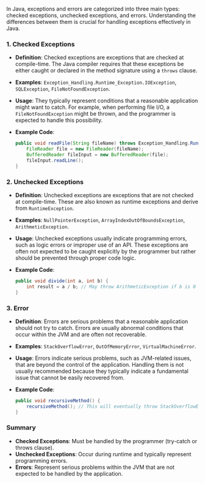 In Java, exceptions and errors are categorized into three main types: checked exceptions, unchecked exceptions, and errors. Understanding the differences between them is crucial for handling exceptions effectively in Java.

### 1. **Checked Exceptions**
- **Definition**: Checked exceptions are exceptions that are checked at compile-time. The Java compiler requires that these exceptions be either caught or declared in the method signature using a `throws` clause.
- **Examples**: `Exception_Handling.Runtime_Exception.IOException`, `SQLException`, `FileNotFoundException`.
- **Usage**: They typically represent conditions that a reasonable application might want to catch. For example, when performing file I/O, a `FileNotFoundException` might be thrown, and the programmer is expected to handle this possibility.

- **Example Code**:
  ```java
  public void readFile(String fileName) throws Exception_Handling.Runtime_Exception.IOException {
      FileReader file = new FileReader(fileName);
      BufferedReader fileInput = new BufferedReader(file);
      fileInput.readLine();
  }
  ```

### 2. **Unchecked Exceptions**
- **Definition**: Unchecked exceptions are exceptions that are not checked at compile-time. These are also known as runtime exceptions and derive from `RuntimeException`.
- **Examples**: `NullPointerException`, `ArrayIndexOutOfBoundsException`, `ArithmeticException`.
- **Usage**: Unchecked exceptions usually indicate programming errors, such as logic errors or improper use of an API. These exceptions are often not expected to be caught explicitly by the programmer but rather should be prevented through proper code logic.

- **Example Code**:
  ```java
  public void divide(int a, int b) {
      int result = a / b; // May throw ArithmeticException if b is 0
  }
  ```

### 3. **Error**
- **Definition**: Errors are serious problems that a reasonable application should not try to catch. Errors are usually abnormal conditions that occur within the JVM and are often not recoverable.
- **Examples**: `StackOverflowError`, `OutOfMemoryError`, `VirtualMachineError`.
- **Usage**: Errors indicate serious problems, such as JVM-related issues, that are beyond the control of the application. Handling them is not usually recommended because they typically indicate a fundamental issue that cannot be easily recovered from.

- **Example Code**:
  ```java
  public void recursiveMethod() {
      recursiveMethod(); // This will eventually throw StackOverflowError
  }
  ```

### Summary
- **Checked Exceptions**: Must be handled by the programmer (try-catch or throws clause).
- **Unchecked Exceptions**: Occur during runtime and typically represent programming errors.
- **Errors**: Represent serious problems within the JVM that are not expected to be handled by the application.